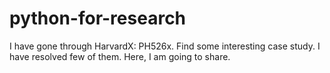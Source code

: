 # python-for-research
I have gone through HarvardX: PH526x. Find some interesting case study. I have resolved few of them. Here, I am going to share.
